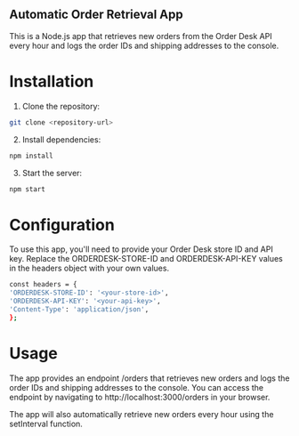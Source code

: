 ## Automatic Order Retrieval App
This is a Node.js app that retrieves new orders from the Order Desk API every hour and logs the order IDs and shipping addresses to the console.

# Installation
1. Clone the repository:
 ``` bash
git clone <repository-url>
 ```

2. Install dependencies:
  ``` bash
npm install
 ```

3. Start the server:
  ``` bash
npm start
 ```

# Configuration
To use this app, you'll need to provide your Order Desk store ID and API key. Replace the ORDERDESK-STORE-ID and ORDERDESK-API-KEY values in the headers object with your own values.

  ``` bash
const headers = {
  'ORDERDESK-STORE-ID': '<your-store-id>',
  'ORDERDESK-API-KEY': '<your-api-key>',
  'Content-Type': 'application/json',
};
 ```

 # Usage

 The app provides an endpoint /orders that retrieves new orders and logs the order IDs and shipping addresses to the console. You can access the endpoint by navigating to http://localhost:3000/orders in your browser.

The app will also automatically retrieve new orders every hour using the setInterval function.